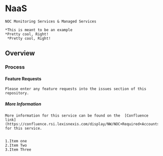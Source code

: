 # NaaS

	NOC Monitoring Services & Managed Services

	*This is meant to be an example
	*Pretty cool, Right!
	 *Pretty cool, Right!
	 
## Overview

### Process

#### Feature Requests
	Please enter any feature requests into the issues section of this repository.
	
	
##### More Information
	More information for this service can be found on the  [Confluence link](https://confluence.rsi.lexisnexis.com/display/NW/NOC+Required+Accounts) for this service.


	1.Item one
	2.Item Two
	3.Item Three

